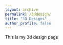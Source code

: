 ```yaml
---
layout: archive
permalink: /3ddesign/
title: "3D Designs"
author_profile: false
---
```


This is my 3d design page